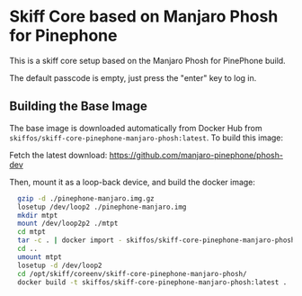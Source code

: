 # Skiff Core based on Manjaro Phosh for Pinephone

This is a skiff core setup based on the Manjaro Phosh for PinePhone build.

The default passcode is empty, just press the "enter" key to log in.

## Building the Base Image

The base image is downloaded automatically from Docker Hub from
`skiffos/skiff-core-pinephone-manjaro-phosh:latest`. To build this image:

Fetch the latest download: https://github.com/manjaro-pinephone/phosh-dev

Then, mount it as a loop-back device, and build the docker image:

```sh
  gzip -d ./pinephone-manjaro.img.gz
  losetup /dev/loop2 ./pinephone-manjaro.img
  mkdir mtpt
  mount /dev/loop2p2 ./mtpt
  cd mtpt
  tar -c . | docker import - skiffos/skiff-core-pinephone-manjaro-phosh:base
  cd ..
  umount mtpt
  losetup -d /dev/loop2
  cd /opt/skiff/coreenv/skiff-core-pinephone-manjaro-phosh/
  docker build -t skiffos/skiff-core-pinephone-manjaro-phosh:latest .
```
